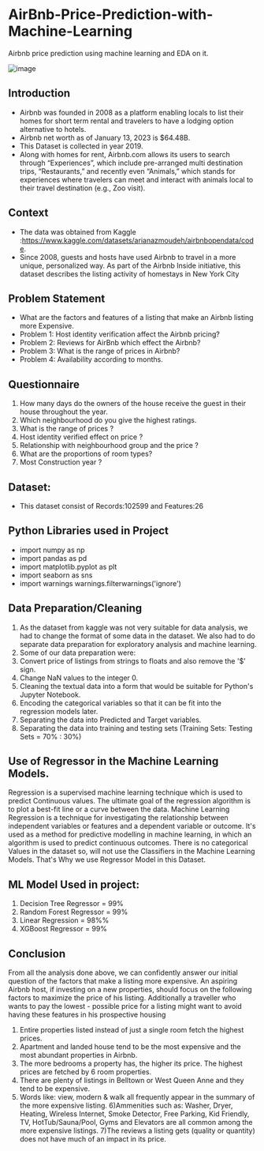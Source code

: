 # AirBnb-Price-Prediction-with-Machine-Learning
Airbnb price prediction using machine learning and EDA on it.

![image](https://user-images.githubusercontent.com/109715598/216969316-13e17f89-5752-428c-bd74-af007763c235.png)


## Introduction 
- Airbnb was founded in 2008 as a platform enabling locals to list their homes for short term rental and travelers to have a lodging option alternative to hotels.
- Airbnb net worth as of January 13, 2023 is $64.48B.
- This Dataset is collected in year 2019.
- Along with homes for rent, Airbnb.com allows its users to search through “Experiences”, which include pre-arranged multi destination trips, “Restaurants,” and         recently even “Animals,” which stands for experiences where travelers can meet and interact with animals local to their travel destination (e.g., Zoo visit).

## Context
- The data was obtained from Kaggle :https://www.kaggle.com/datasets/arianazmoudeh/airbnbopendata/code.
- Since 2008, guests and hosts have used Airbnb to travel in a more unique, personalized way. As part of the Airbnb Inside initiative, this dataset describes the         listing activity of homestays in New York City

## Problem Statement 
- What are the factors and features of a listing that make an Airbnb listing more Expensive.
- Problem 1: Host identity verification affect the Airbnb pricing?
- Problem 2: Reviews for AirBnb which effect the Airbnb?
- Problem 3: What is the range of prices in Airbnb?
- Problem 4: Availability according to months.

## Questionnaire 
1) How many days do the owners of the house receive the guest in their house throughout the year.
2) Which neighbourhood do you give the highest ratings.
3) What is the range of prices ?
4) Host identity verified effect on price ?
5) Relationship with neighbourhood group and the price ?
6) What are the proportions of room types?
7) Most Construction year ?

## Dataset:
- This dataset consist of Records:102599 and Features:26

## Python Libraries used in Project
- import numpy as np
- import pandas as pd
- import matplotlib.pyplot as plt
- import seaborn as sns
- import warnings
  warnings.filterwarnings('ignore')

## Data Preparation/Cleaning
1) As the dataset from kaggle was not very suitable for data analysis, we had to change the format of some data in the dataset. We also had to do separate data preparation for exploratory analysis and machine learning.
2) Some of our data preparation were:
3) Convert price of listings from strings to floats and also remove the '$' sign.
4) Change NaN values to the integer 0.
5) Cleaning the textual data into a form that would be suitable for Python's Jupyter Notebook.
6) Encoding the categorical variables so that it can be fit into the regression models later.
7) Separating the data into Predicted and Target variables.
8) Separating the data into training and testing sets (Training Sets: Testing Sets = 70% : 30%)

## Use of Regressor in the Machine Learning Models.
Regression is a supervised machine learning technique which is used to predict Continuous values. The ultimate goal of the regression algorithm is to plot a best-fit line or a curve between the data.
Machine Learning Regression is a technique for investigating the relationship between independent variables or features and a dependent variable or outcome. It's used as a method for predictive modelling in machine learning, in which an algorithm is used to predict continuous outcomes.
There is no categorical Values in the dataset so, will not use the Classifiers in the Machine Learning Models.
That's Why we use Regressor Model in this Dataset.

## ML Model Used in project:
1) Decision Tree Regressor = 99%
2) Random Forest Regressor = 99%
3) Linear Regression = 98%%
4) XGBoost Regressor = 99%

## Conclusion
From all the analysis done above, we can confidently answer our initial question of the factors that make a listing more expensive. An aspiring Airbnb host, if investing on a new properties, should focus on the following factors to maximize the price of his listing. Additionally a traveller who wants to pay the lowest - possible price for a listing might want to avoid having these features in his prospective housing

1) Entire properties listed instead of just a single room fetch the highest prices.
2) Apartment and landed house tend to be the most expensive and the most abundant properties in Airbnb.
3) The more bedrooms a property has, the higher its price. The highest prices are fetched by 6 room properties.
4) There are plenty of listings in Belltown or West Queen Anne and they tend to be expensive.
5) Words like: view, modern & walk all frequently appear in the summary of the more expensive listing.
6)Ammenities such as: Washer, Dryer, Heating, Wireless Internet, Smoke Detector, Free Parking, Kid Friendly, TV, HotTub/Sauna/Pool, Gyms and Elevators are all common among the more expensive listings.
7)The reviews a listing gets (quality or quantity) does not have much of an impact in its price.

